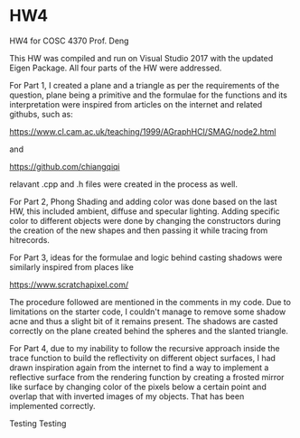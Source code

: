 # HW4
HW4 for COSC 4370 Prof. Deng

This HW was compiled and run on Visual Studio 2017 with the updated Eigen Package. All four parts of the HW were addressed.

For Part 1, I created a plane and a triangle as per the requirements of the question, plane being a primitive and the formulae for the functions and its interpretation were inspired from articles on the internet and related githubs, such as:

https://www.cl.cam.ac.uk/teaching/1999/AGraphHCI/SMAG/node2.html

and

https://github.com/chiangqiqi

relavant .cpp and .h files were created in the process as well.

For Part 2, Phong Shading and adding color was done based on the last HW, this included ambient, diffuse and specular lighting. Adding specific color to different objects were done by changing the constructors during the creation of the new shapes and then passing it while tracing from hitrecords. 

For Part 3, ideas for the formulae and logic behind casting shadows were similarly inspired from places like 

https://www.scratchapixel.com/

The procedure followed are mentioned in the comments in my code. Due to limitations on the starter code, I couldn't manage to remove some shadow acne and thus a slight bit of it remains present. The shadows are casted correctly on the plane created behind the spheres and the slanted triangle.

For Part 4, due to my inability to follow the recursive approach inside the trace function to build the reflectivity on different object surfaces, I had drawn inspiration again from the internet to find a way to implement a reflective surface from the rendering function by creating a frosted mirror like surface by changing color of the pixels below a certain point and overlap that with inverted images of my objects. That has been implemented correctly.





Testing Testing